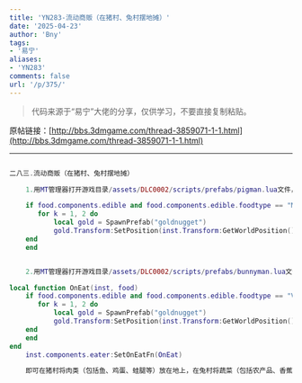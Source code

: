 ```yaml
---
title: 'YN283-流动商贩（在猪村、兔村摆地摊）'
date: '2025-04-23'
author: 'Bny'
tags:
- '易宁'
aliases:
- 'YN283'
comments: false
url: '/p/375/'
---
```


> 代码来源于“易宁”大佬的分享，仅供学习，不要直接复制粘贴。

原帖链接：[http://bbs.3dmgame.com/thread-3859071-1-1.html](http://bbs.3dmgame.com/thread-3859071-1-1.html)

---

```lua  

二八三.流动商贩（在猪村、兔村摆地摊）

	1.用MT管理器打开游戏目录/assets/DLC0002/scripts/prefabs/pigman.lua文件，在local function OnEat(inst, food)的下一行插入以下内容：

	if food.components.edible and food.components.edible.foodtype == "MEAT" then
	   for k = 1, 2 do
		   local gold = SpawnPrefab("goldnugget")
		   gold.Transform:SetPosition(inst.Transform:GetWorldPosition())		
	end
	end


	2.用MT管理器打开游戏目录/assets/DLC0002/scripts/prefabs/bunnyman.lua文件，在inst:AddComponent("eater")的下一行插入以下内容：

local function OnEat(inst, food)
	if food.components.edible and food.components.edible.foodtype == "VEGGIE" then
	   for k = 1, 2 do
		   local gold = SpawnPrefab("goldnugget")
		   gold.Transform:SetPosition(inst.Transform:GetWorldPosition())		
	end
	end
end
	inst.components.eater:SetOnEatFn(OnEat)

	即可在猪村将肉类（包括鱼、鸡蛋、蛙腿等）放在地上，在兔村将蔬菜（包括农产品、香蕉、浆果等）放在地上，它们会自动来买，每个肉类或蔬菜付2个黄金（扔在地上）。如果地图上没有猪村（地上）、兔村（地下一层），可以自己建造猪房、兔房形成

```  

